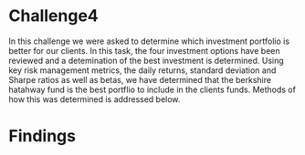 # Challenge4

In this challenge we were asked to determine which investment portfolio is better for our clients. In this task, the four investment options have been reviewed and a detemination of the best investment is determined. Using key risk management metrics, the daily returns, standard deviation and Sharpe ratios as well as betas, we have determined that the berkshire hatahway fund is the best portflio to include in the clients funds. Methods of how this was determined is addressed below. 

# Findings

